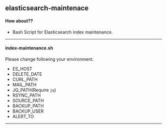 ## elasticsearch-maintenace

#### How about??

 * Bash Script for Elasticsearch index maintenance.
 
***

#### index-maintenance.sh

Please change following your environment.

 * ES_HOST
 * DELETE_DATE
 * CURL_PATH
 * MAIL_PATH
 * JQ_PATH(Require `jq`)
 * RSYNC_PATH
 * SOURCE_PATH
 * BACKUP_PATH
 * BACKUP_USER
 * ALERT_TO

****
 